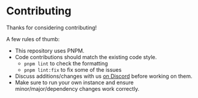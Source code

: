 # Contributing

Thanks for considering contributing!

A few rules of thumb:
- This repository uses PNPM.
- Code contributions should match the existing code style. 
    - `pnpm lint` to check the formatting
    - `pnpm lint:fix` to fix some of the issues
- Discuss additions/changes with us [on Discord](https://discord.gg/fJrZZ7V) before working on them.
- Make sure to run your own instance and ensure minor/major/dependency changes work correctly.
